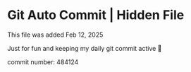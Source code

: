 # Git Auto Commit | Hidden File

This file was added Feb 12, 2025

Just for fun and keeping my daily git commit active 🤪

commit number: 484124
